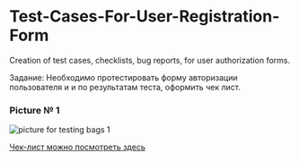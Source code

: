 # Test-Cases-For-User-Registration-Form
Creation of test cases, checklists, bug reports, for user authorization forms.

Задание: Необходимо протестировать форму авторизации пользователя и и по результатам теста, оформить чек лист. 
### Picture № 1

![picture for testing bags 1](https://user-images.githubusercontent.com/100410326/155965002-b4300c4d-1cd0-4d0e-a8ce-5706bf8be3df.png)

 <p><a href="https://docs.google.com/spreadsheets/d/1HLle_jrWKJWqic7MXeYbEba0FEYyeEytAQYXniPcECI/edit?usp=sharing" >Чек-лист можно посмотреть здесь</a></p>
